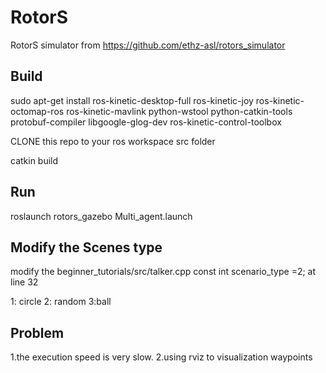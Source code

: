 # RotorS

RotorS simulator from https://github.com/ethz-asl/rotors_simulator

## Build
sudo apt-get install ros-kinetic-desktop-full ros-kinetic-joy ros-kinetic-octomap-ros ros-kinetic-mavlink python-wstool python-catkin-tools protobuf-compiler libgoogle-glog-dev ros-kinetic-control-toolbox

CLONE this repo to your ros workspace src folder

catkin build


## Run

roslaunch rotors_gazebo Multi_agent.launch 

## Modify the Scenes type
modify the beginner_tutorials/src/talker.cpp
const int scenario_type =2; at line 32

1: circle 2: random 3:ball

## Problem
1.the execution speed is very slow.
2.using rviz to visualization waypoints 
